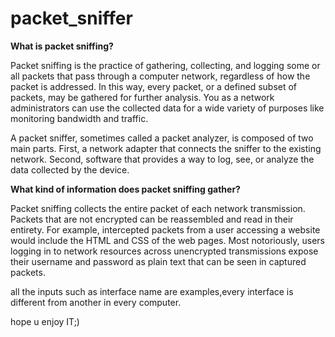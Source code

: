 # packet_sniffer

**What is packet sniffing?**

Packet sniffing is the practice of gathering, collecting, and logging some or all packets that pass through a computer network, regardless of how the packet is addressed. In this way, every packet, or a defined subset of packets, may be gathered for further analysis. You as a network administrators can use the collected data for a wide variety of purposes like monitoring bandwidth and traffic.

A packet sniffer, sometimes called a packet analyzer, is composed of two main parts. First, a network adapter that connects the sniffer to the existing network. Second, software that provides a way to log, see, or analyze the data collected by the device.



**What kind of information does packet sniffing gather?**

Packet sniffing collects the entire packet of each network transmission. Packets that are not encrypted can be reassembled and read in their entirety. For example, intercepted packets from a user accessing a website would include the HTML and CSS of the web pages. Most notoriously, users logging in to network resources across unencrypted transmissions expose their username and password as plain text that can be seen in captured packets.

all the inputs such as interface name are examples,every interface is different from another in every computer.

hope u enjoy IT;)
